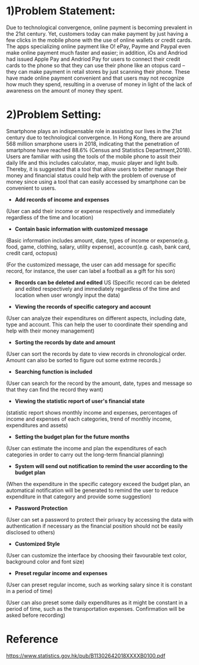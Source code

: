 # 1)Problem Statement:
Due to technological convergence, online payment is becoming prevalent in the 21st century. Yet, customers today can make payment by just having a few clicks in the mobile phone with the use of online wallets or credit cards. The apps specializing online payment like O! ePay, Payme and Paypal even make online payment much faster and easier; in addition, iOs and Andriod had issued Apple Pay and Andriod Pay for users to connect their credit cards to the phone so that they can use their phone like an otopus card – they can make payment in retail stores by just scanning their phone. These have made online payment convenient and that users may not recognize how much they spend, resulting in a overuse of money in light of the lack of awareness on the amount of money they spent.


# 2)Problem Setting:

Smartphone plays an indispensable role in assisting our lives in the 21st century due to technological convergence. In Hong Kong, there are around 568 million smarphone users in 2018, indicating that the penetration of smartphone have reached 88.6% (Census and Statistics Department,2018). Users are familiar with using the tools of the mobile phone to assit their daily life and this includes calculator, map, music player and light bulb. Thereby, it is suggested that a tool that allow users to better manage their money and financial status could help with the problem of overuse of money since using a tool that can easily accessed by smartphone can be convenient to users.

- **Add records of income and expenses**

(User can add their income or expense respectively and immediately regardless of the time and location)

- **Contain basic information with customized message**

(Basic information includes amount, date, types of income or expense(e.g. food, game, clothing, salary, utility expense), account(e.g. cash, bank card, credit card, octopus)

(For the customized message, the user can add message for specific record, for instance, the user can label a football as a gift for his son)

- **Records can be deleted and edited**
US
(Specific record can be deleted and edited respectively and immediately regardless of the time and location when user wrongly input the data)

- **Viewing the records of specific category and account**

(User can analyze their expenditures on different aspects, including date, type and account. This can help the user to coordinate their spending and help with their money management)

- **Sorting the records by date and amount**

(User can sort the records by date to view records in chronological order. Amount can also be sorted to figure out some extrme records.)

- **Searching function is included**

(User can search for the record by the amount, date, types and message so that they can find the record they want)

- **Viewing the statistic report of user's financial state**

(statistic report shows monthly income and expenses, percentages of income and expenses of each categories, trend of monthly income, expenditures and assets)

- **Setting the budget plan for the future months**

(User can estimate the income and plan the expenditures of each categories in order to carry out the long-term financial planning)

- **System will send out notification to remind the user according to the budget plan**

(When the expenditure in the specific category exceed the budget plan, an automatical notification will be generated to remind the user to reduce expenditure in that category and provide some suggestion)

- **Password Protection**

(User can set a password to protect their privacy by accessing the data with authentication if necessary as the financial position should not be easily disclosed to others)

- **Customized Style**

(User can customize the interface by choosing their favourable text color, background color and font size)

- **Preset regular income and expenses**

(User can preset regular income, such as working salary since it is constant in a period of time)

(User can also preset some daily expenditures as it might be constant in a period of time, such as the transportation expenses. Confirmation will be asked before recording)

# Reference

https://www.statistics.gov.hk/pub/B11302642018XXXXB0100.pdf 
